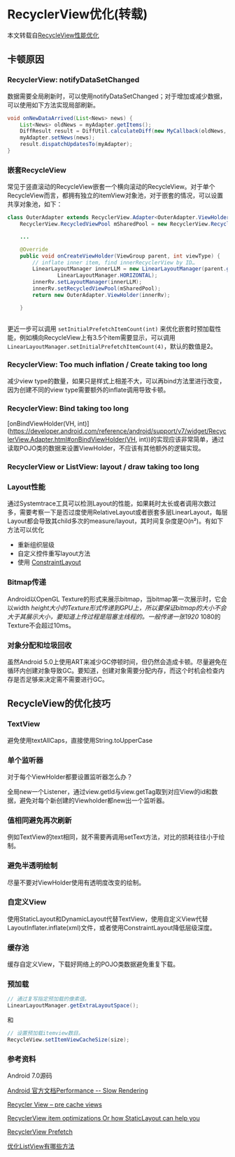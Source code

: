 # RecyclerView优化(转载)

本文转载自[RecycleView性能优化](https://github.com/ChenSiLiang/android-toy/blob/master/RecycleView%E6%80%A7%E8%83%BD%E4%BC%98%E5%8C%96%EF%BC%88%E6%8C%81%E7%BB%AD%E6%9B%B4%E6%96%B0%E4%B8%AD%EF%BC%89/RecycleView%E6%80%A7%E8%83%BD%E4%BC%98%E5%8C%96.md)

## 卡顿原因

### RecyclerView: notifyDataSetChanged

数据需要全局刷新时，可以使用notifyDataSetChanged；对于增加或减少数据，可以使用如下方法实现局部刷新。

```java
void onNewDataArrived(List<News> news) {
    List<News> oldNews = myAdapter.getItems();
    DiffResult result = DiffUtil.calculateDiff(new MyCallback(oldNews, news));
    myAdapter.setNews(news);
    result.dispatchUpdatesTo(myAdapter);
}
```

### 嵌套RecycleView

常见于竖直滚动的RecycleView嵌套一个横向滚动的RecycleView。对于单个RecycleView而言，都拥有独立的itemView对象池，对于嵌套的情况，可以设置共享对象池，如下：

```java
class OuterAdapter extends RecyclerView.Adapter<OuterAdapter.ViewHolder> {
    RecyclerView.RecycledViewPool mSharedPool = new RecyclerView.RecycledViewPool();

    ...

    @Override
    public void onCreateViewHolder(ViewGroup parent, int viewType) {
        // inflate inner item, find innerRecyclerView by ID…
        LinearLayoutManager innerLLM = new LinearLayoutManager(parent.getContext(),
                LinearLayoutManager.HORIZONTAL);
        innerRv.setLayoutManager(innerLLM);
        innerRv.setRecycledViewPool(mSharedPool);
        return new OuterAdapter.ViewHolder(innerRv);

    }
    
```

更近一步可以调用 `setInitialPrefetchItemCount(int)` 来优化嵌套时预加载性能，例如横向RecycleView上有3.5个item需要显示，可以调用`LinearLayoutManager.setInitialPrefetchItemCount(4)`，默认的数值是2。

### RecyclerView: Too much inflation / Create taking too long

减少view type的数量，如果只是样式上相差不大，可以再bind方法里进行改变，因为创建不同的view type需要额外的inflate调用导致卡顿。

### RecyclerView: Bind taking too long

[onBindViewHolder(VH, int)](<https://developer.android.com/reference/android/support/v7/widget/RecyclerView.Adapter.html#onBindViewHolder(VH>, int))的实现应该非常简单，通过读取POJO类的数据来设置ViewHolder，不应该有其他额外的逻辑实现。

### RecyclerView or ListView: layout / draw taking too long

### Layout性能

通过Systemtrace工具可以检测Layout的性能，如果耗时太长或者调用次数过多，需要考察一下是否过度使用RelativeLayout或者嵌套多层LinearLayout，每层Layout都会导致其child多次的measure/layout，其时间复杂度是O(n²)。有如下方法可以优化

- 重新组织层级
- 自定义控件重写layout方法
- 使用 [ConstraintLayout](https://developer.android.com/training/constraint-layout/index.html)

### Bitmap传递

Android以OpenGL Texture的形式来展示bitmap，当bitmap第一次展示时，它会以width *height大小的Texture形式传递到GPU上，所以要保证bitmap的大小不会大于其展示大小，要知道上传过程是阻塞主线程的。一般传递一张1920* 1080的Texture不会超过10ms。

### 对象分配和垃圾回收

虽然Android 5.0上使用ART来减少GC停顿时间，但仍然会造成卡顿。尽量避免在循环内创建对象导致GC。要知道，创建对象需要分配内存，而这个时机会检查内存是否足够来决定需不需要进行GC。

## RecycleView的优化技巧

### TextView

避免使用textAllCaps，直接使用String.toUpperCase

### 单个监听器

对于每个ViewHolder都要设置监听器怎么办？

全局new一个Listener，通过view.getId与view.getTag取到对应View的id和数据，避免对每个新创建的Viewholder都new出一个监听器。

### 值相同避免再次刷新

例如TextView的text相同，就不需要再调用setText方法，对比的损耗往往小于绘制。

### 避免半透明绘制

尽量不要对ViewHolder使用有透明度改变的绘制。

### 自定义View

使用StaticLayout和DynamicLayout代替TextView，使用自定义View代替LayoutInflater.inflate(xml)文件，或者使用ConstraintLayout降低层级深度。

### 缓存池

缓存自定义View，下载好网络上的POJO类数据避免重复下载。

### 预加载

```java
// 通过复写指定预加载的像素值。
LinearLayoutManager.getExtraLayoutSpace();
```

和

```java
// 设置预加载itemview数目。
RecycleView.setItemViewCacheSize(size);
```

### 参考资料

Android 7.0源码

[Android 官方文档Performance -- Slow Rendering](https://developer.android.com/topic/performance/vitals/render.html)

[Recycler View – pre cache views](https://androiddevx.wordpress.com/2014/12/05/recycler-view-pre-cache-views/)

[RecyclerView item optimizations Or how StaticLayout can help you](https://medium.com/@programmerr47/recyclerview-item-optimizations-cae1aed0c321)

[RecyclerView Prefetch](https://medium.com/google-developers/recyclerview-prefetch-c2f269075710)

[优化ListView有哪些方法](https://www.zhihu.com/question/19703384)
